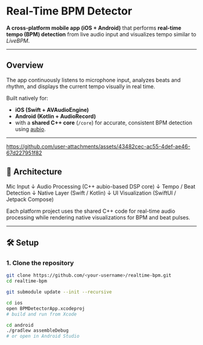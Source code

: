 #  Real-Time BPM Detector

**A cross-platform mobile app (iOS + Android)** that performs **real-time tempo (BPM) detection** from live audio input and visualizes tempo similar to *LiveBPM*.

---

## Overview

The app continuously listens to microphone input, analyzes beats and rhythm, and displays the current tempo visually in real time.

Built natively for:
- **iOS (Swift + AVAudioEngine)**
- **Android (Kotlin + AudioRecord)**
- with a **shared C++ core** (`/core`) for accurate, consistent BPM detection using [aubio](https://aubio.org/).

---



https://github.com/user-attachments/assets/43482cec-ac55-4def-ae46-67d227951f82



## 🧩 Architecture

Mic Input
↓
Audio Processing (C++ aubio-based DSP core)
↓
Tempo / Beat Detection
↓
Native Layer (Swift / Kotlin)
↓
UI Visualization (SwiftUI / Jetpack Compose)


Each platform project uses the shared C++ code for real-time audio processing while rendering native visualizations for BPM and beat pulses.

---

## 🛠️ Setup

### 1. Clone the repository
```bash
git clone https://github.com/<your-username>/realtime-bpm.git
cd realtime-bpm

git submodule update --init --recursive

cd ios
open BPMDetectorApp.xcodeproj
# build and run from Xcode

cd android
./gradlew assembleDebug
# or open in Android Studio
